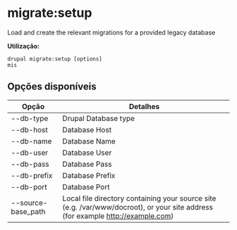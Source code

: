 # migrate:setup
Load and create the relevant migrations for a provided legacy database

**Utilização:**
```
drupal migrate:setup [options]
mis
```

## Opções disponíveis
Opção | Detalhes
-------|-------------
--db-type | Drupal Database type
--db-host | Database Host
--db-name | Database Name
--db-user | Database User
--db-pass | Database Pass
--db-prefix | Database Prefix
--db-port | Database Port
--source-base_path | Local file directory containing your source site (e.g. /var/www/docroot), or your site address (for example http://example.com)
